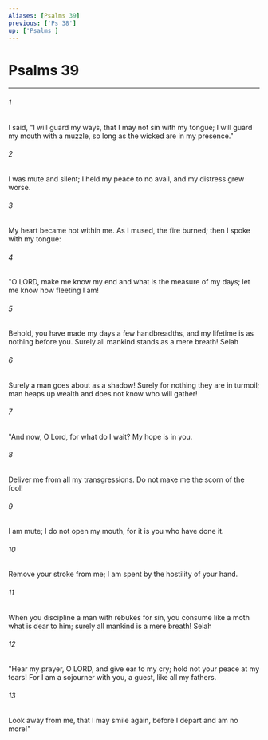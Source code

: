 ```yaml
---
Aliases: [Psalms 39]
previous: ['Ps 38']
up: ['Psalms']
---
```

# Psalms 39

***

 

###### 1 
I said, "I will guard my ways, 
 that I may not sin with my tongue; 
 I will guard my mouth with a muzzle, 
 so long as the wicked are in my presence." 
 
 

###### 2 
I was mute and silent; 
 I held my peace to no avail, 
 and my distress grew worse. 
 
 

###### 3 
My heart became hot within me. 
 As I mused, the fire burned; 
 then I spoke with my tongue:
 
 

###### 4 
"O LORD, make me know my end 
 and what is the measure of my days; 
 let me know how fleeting I am! 
 
 

###### 5 
Behold, you have made my days a few handbreadths, 
 and my lifetime is as nothing before you. 
 Surely all mankind stands as a mere breath! Selah 
 
 

###### 6 
Surely a man goes about as a shadow! 
 Surely for nothing they are in turmoil; 
 man heaps up wealth and does not know who will gather!
 
 

###### 7 
"And now, O Lord, for what do I wait? 
 My hope is in you. 
 
 

###### 8 
Deliver me from all my transgressions. 
 Do not make me the scorn of the fool! 
 
 

###### 9 
I am mute; I do not open my mouth, 
 for it is you who have done it. 
 
 

###### 10 
Remove your stroke from me; 
 I am spent by the hostility of your hand. 
 
 

###### 11 
When you discipline a man 
 with rebukes for sin, 
 you consume like a moth what is dear to him; 
 surely all mankind is a mere breath! Selah
 
 

###### 12 
"Hear my prayer, O LORD, 
 and give ear to my cry; 
 hold not your peace at my tears! 
 For I am a sojourner with you, 
 a guest, like all my fathers. 
 
 

###### 13 
Look away from me, that I may smile again, 
 before I depart and am no more!"
 
